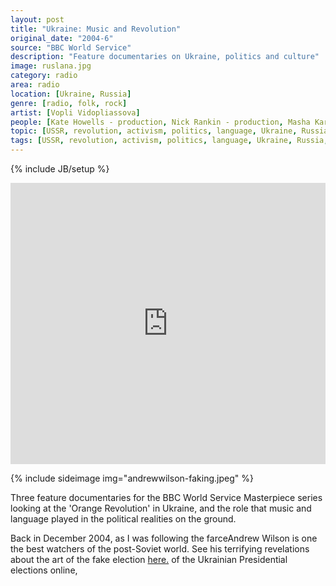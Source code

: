 ```yaml
---
layout: post
title: "Ukraine: Music and Revolution"
original_date: "2004-6"
source: "BBC World Service"
description: "Feature documentaries on Ukraine, politics and culture"
image: ruslana.jpg
category: radio
area: radio
location: [Ukraine, Russia]
genre: [radio, folk, rock]
artist: [Vopli Vidopliassova]
people: [Kate Howells - production, Nick Rankin - production, Masha Karp - production]
topic: [USSR, revolution, activism, politics, language, Ukraine, Russia]
tags: [USSR, revolution, activism, politics, language, Ukraine, Russia, Vopli Vidopliassova, folk, rock ]
---
```

{% include JB/setup %}


<iframe width="100%" height="450" scrolling="no" frameborder="no" src="https://w.soundcloud.com/player/?url=https%3A//api.soundcloud.com/playlists/158684281&amp;color=ff5500&amp;auto_play=false&amp;hide_related=false&amp;show_comments=true&amp;show_user=true&amp;show_reposts=false"></iframe>

{% include sideimage img="andrewwilson-faking.jpeg" %}

Three feature documentaries for the BBC World Service Masterpiece series looking at the 'Orange Revolution' in Ukraine, and the role that music and language played in the political realities on the ground.

Back in December 2004, as I was following the farce<span class='sidenote-number'></span><span class='sidenote'>Andrew Wilson is one the best watchers of the post-Soviet world. See his terrifying revelations about the art of the fake election <a href="http://www.amazon.com/Virtual-Politics-Faking-Democracy-Post-Soviet/dp/0300095457">here.</a></span> of the Ukrainian Presidential elections online, 




